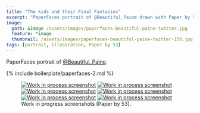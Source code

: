 ```yaml
---
title: "The kids and their Final Fantasies"
excerpt: "PaperFaces portrait of @Beautiful_Paine drawn with Paper by 53 on an iPad."
image: 
  path: &image /assets/images/paperfaces-beautiful-paine-twitter.jpg 
  feature: *image
  thumbnail: /assets/images/paperfaces-beautiful-paine-twitter-150.jpg
tags: [portrait, illustration, Paper by 53]
---
```


PaperFaces portrait of <a href="http://twitter.com/Beautiful_Paine">@Beautiful_Paine</a>.

{% include boilerplate/paperfaces-2.md %}

<figure class="half">
	<a href="{{ site.url }}/assets/images/paperfaces-beautiful-paine-process-1-lg.jpg"><img src="{{ site.url }}/assets/images/paperfaces-beautiful-paine-process-1-600.jpg" alt="Work in process screenshot"></a>
	<a href="{{ site.url }}/assets/images/paperfaces-beautiful-paine-process-2-lg.jpg"><img src="{{ site.url }}/assets/images/paperfaces-beautiful-paine-process-2-600.jpg" alt="Work in process screenshot"></a>
	<a href="{{ site.url }}/assets/images/paperfaces-beautiful-paine-process-3-lg.jpg"><img src="{{ site.url }}/assets/images/paperfaces-beautiful-paine-process-3-600.jpg" alt="Work in process screenshot"></a>
	<a href="{{ site.url }}/assets/images/paperfaces-beautiful-paine-process-4-lg.jpg"><img src="{{ site.url }}/assets/images/paperfaces-beautiful-paine-process-4-600.jpg" alt="Work in process screenshot"></a>
	<a href="{{ site.url }}/assets/images/paperfaces-beautiful-paine-process-5-lg.jpg"><img src="{{ site.url }}/assets/images/paperfaces-beautiful-paine-process-5-600.jpg" alt="Work in process screenshot"></a>
	<a href="{{ site.url }}/assets/images/paperfaces-beautiful-paine-process-6-lg.jpg"><img src="{{ site.url }}/assets/images/paperfaces-beautiful-paine-process-6-600.jpg" alt="Work in process screenshot"></a>
	<figcaption>Work in progress screenshots (Paper by 53).</figcaption>
</figure>
